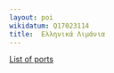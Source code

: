 ```yaml
---
layout: poi
wikidatum: Q17023114
title:  Ελληνικά Λιμάνια
---
```

[List of ports](https://el.wikipedia.org/wiki/%CE%9A%CE%B1%CF%84%CE%AC%CE%BB%CE%BF%CE%B3%CE%BF%CF%82_%CE%BB%CE%B9%CE%BC%CE%AD%CE%BD%CF%89%CE%BD_%CF%84%CE%B7%CF%82_%CE%95%CE%BB%CE%BB%CE%AC%CE%B4%CE%B1%CF%82)

